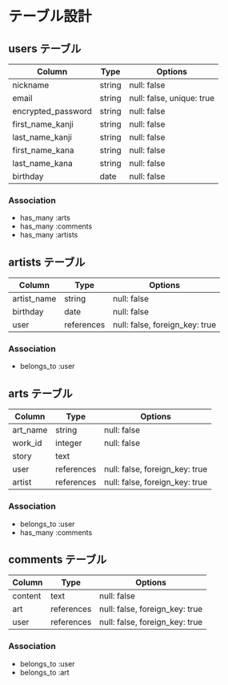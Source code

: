 # テーブル設計

## users テーブル

| Column             | Type   | Options     |
| ------------------ | ------ | ----------- |
| nickname           | string | null: false |
| email              | string | null: false, unique: true |
| encrypted_password | string | null: false |
| first_name_kanji   | string | null: false |
| last_name_kanji    | string | null: false |
| first_name_kana    | string | null: false |
| last_name_kana     | string | null: false |
| birthday           | date   | null: false |

### Association

- has_many :arts
- has_many :comments
- has_many :artists

## artists テーブル

| Column             | Type   | Options     |
| ------------------ | ------ | ----------- |
| artist_name        | string | null: false |
| birthday           | date   | null: false |
| user               | references | null: false, foreign_key: true |

### Association

- belongs_to :user

## arts テーブル

| Column             | Type   | Options     |
| ------------------ | ------ | ----------- |
| art_name           | string | null: false |
| work_id            | integer| null: false |
| story              | text   |             |
| user               | references | null: false, foreign_key: true |
| artist             | references | null: false, foreign_key: true |

### Association

- belongs_to :user
- has_many :comments

## comments テーブル

| Column             | Type   | Options     |
| ------------------ | ------ | ----------- |
| content            | text   | null: false |
| art                | references | null: false, foreign_key: true |
| user               | references | null: false, foreign_key: true |

### Association

- belongs_to :user
- belongs_to :art
